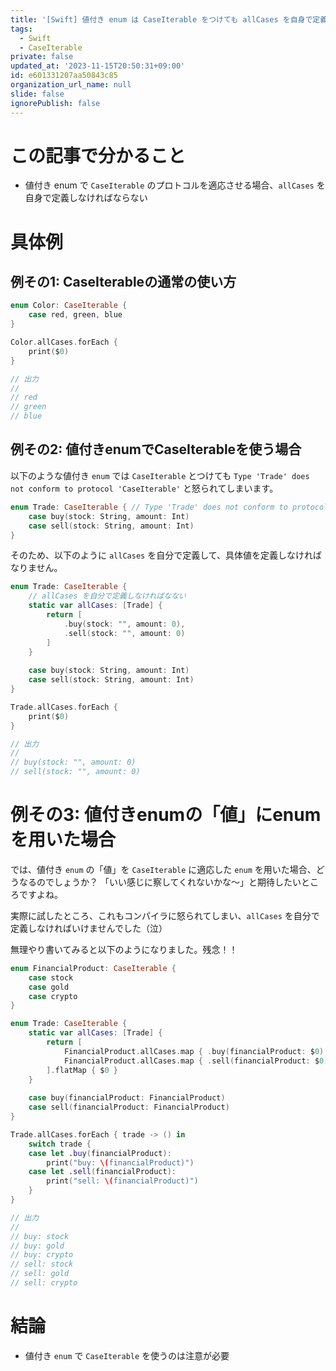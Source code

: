 ```yaml
---
title: '[Swift] 値付き enum は CaseIterable をつけても allCases を自身で定義しなければならない件'
tags:
  - Swift
  - CaseIterable
private: false
updated_at: '2023-11-15T20:50:31+09:00'
id: e601331207aa50843c85
organization_url_name: null
slide: false
ignorePublish: false
---
```


# この記事で分かること

- 値付き enum で `CaseIterable` のプロトコルを適応させる場合、`allCases` を自身で定義しなければならない

# 具体例

## 例その1: CaseIterableの通常の使い方

```swift
enum Color: CaseIterable {
    case red, green, blue
}

Color.allCases.forEach {
    print($0)
}

// 出力
//
// red
// green
// blue
```

## 例その2: 値付きenumでCaseIterableを使う場合

以下のような値付き `enum` では `CaseIterable` とつけても `Type 'Trade' does not conform to protocol 'CaseIterable'` と怒られてしまいます。

```swift
enum Trade: CaseIterable { // Type 'Trade' does not conform to protocol 'CaseIterable'
    case buy(stock: String, amount: Int)
    case sell(stock: String, amount: Int)
}
```

そのため、以下のように `allCases` を自分で定義して、具体値を定義しなければなりません。

```swift
enum Trade: CaseIterable {
    // allCases を自分で定義しなければなない
    static var allCases: [Trade] {
        return [
            .buy(stock: "", amount: 0),
            .sell(stock: "", amount: 0)
        ]
    }
    
    case buy(stock: String, amount: Int)
    case sell(stock: String, amount: Int)
}

Trade.allCases.forEach {
    print($0)
}

// 出力
//
// buy(stock: "", amount: 0)
// sell(stock: "", amount: 0)
```


# 例その3: 値付きenumの「値」にenumを用いた場合

では、値付き `enum` の「値」を `CaseIterable` に適応した `enum` を用いた場合、どうなるのでしょうか？
「いい感じに察してくれないかな〜」と期待したいところですよね。

実際に試したところ、これもコンパイラに怒られてしまい、`allCases` を自分で定義しなければいけませんでした（泣）

無理やり書いてみると以下のようになりました。残念！！

```swift
enum FinancialProduct: CaseIterable {
    case stock
    case gold
    case crypto
}

enum Trade: CaseIterable {
    static var allCases: [Trade] {
        return [
            FinancialProduct.allCases.map { .buy(financialProduct: $0) },
            FinancialProduct.allCases.map { .sell(financialProduct: $0) },
        ].flatMap { $0 }
    }
        
    case buy(financialProduct: FinancialProduct)
    case sell(financialProduct: FinancialProduct)
}

Trade.allCases.forEach { trade -> () in
    switch trade {
    case let .buy(financialProduct):
        print("buy: \(financialProduct)")
    case let .sell(financialProduct):
        print("sell: \(financialProduct)")
    }
}

// 出力
//
// buy: stock
// buy: gold
// buy: crypto
// sell: stock
// sell: gold
// sell: crypto
```

# 結論

- 値付き `enum` で `CaseIterable` を使うのは注意が必要
